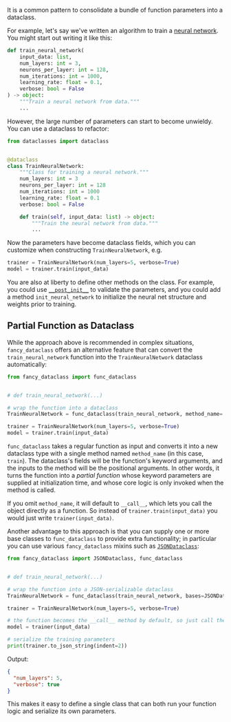 It is a common pattern to consolidate a bundle of function parameters into a dataclass.

For example, let's say we've written an algorithm to train a [neural network](https://en.wikipedia.org/wiki/Neural_network_(machine_learning)). You might start out writing it like this:

```python
def train_neural_network(
    input_data: list,
    num_layers: int = 3,
    neurons_per_layer: int = 128,
    num_iterations: int = 1000,
    learning_rate: float = 0.1,
    verbose: bool = False
) -> object:
    """Train a neural network from data."""
    ...
```

However, the large number of parameters can start to become unwieldy. You can use a dataclass to refactor:

```python
from dataclasses import dataclass


@dataclass
class TrainNeuralNetwork:
    """Class for training a neural network."""
    num_layers: int = 3
    neurons_per_layer: int = 128
    num_iterations: int = 1000
    learning_rate: float = 0.1
    verbose: bool = False

    def train(self, input_data: list) -> object:
        """Train the neural network from data."""
        ...
```

Now the parameters have become dataclass fields, which you can customize when constructing `TrainNeuralNetwork`, e.g.

```python
trainer = TrainNeuralNetwork(num_layers=5, verbose=True)
model = trainer.train(input_data)
```

You are also at liberty to define other methods on the class. For example, you could use [`__post_init__`](https://docs.python.org/3/library/dataclasses.html#dataclasses.__post_init__) to validate the parameters, and you could add a method `init_neural_network` to initialize the neural net structure and weights prior to training.

## Partial Function as Dataclass

While the approach above is recommended in complex situations, `fancy_dataclass` offers an alternative feature that can convert the `train_neural_network` function into the `TrainNeuralNetwork` dataclass automatically:

```python
from fancy_dataclass import func_dataclass


# def train_neural_network(...)

# wrap the function into a dataclass
TrainNeuralNetwork = func_dataclass(train_neural_network, method_name='train')

trainer = TrainNeuralNetwork(num_layers=5, verbose=True)
model = trainer.train(input_data)
```

`func_dataclass` takes a regular function as input and converts it into a new dataclass type with a single method named `method_name` (in this case, `train`). The dataclass's fields will be the function's keyword arguments, and the inputs to the method will be the positional arguments. In other words, it turns the function into a _partial function_ whose keyword parameters are supplied at initialization time, and whose core logic is only invoked when the method is called.

If you omit `method_name`, it will default to `__call__`, which lets you call the object directly as a function. So instead of `trainer.train(input_data)` you would just write `trainer(input_data)`.

Another advantage to this approach is that you can supply one or more base classes to `func_dataclass` to provide extra functionality; in particular you can use various `fancy_dataclass` mixins such as [`JSONDataclass`](/json):

```python
from fancy_dataclass import JSONDataclass, func_dataclass


# def train_neural_network(...)

# wrap the function into a JSON-serializable dataclass
TrainNeuralNetwork = func_dataclass(train_neural_network, bases=JSONDataclass)

trainer = TrainNeuralNetwork(num_layers=5, verbose=True)

# the function becomes the __call__ method by default, so just call the object
model = trainer(input_data)

# serialize the training parameters
print(trainer.to_json_string(indent=2))
```

Output:

```json
{
  "num_layers": 5,
  "verbose": true
}
```

This makes it easy to define a single class that can both run your function logic and serialize its own parameters.

<style>
.md-sidebar--secondary {
    display: none !important;
}

.md-main__inner .md-content {
    max-width: 45rem;
}
</style>
